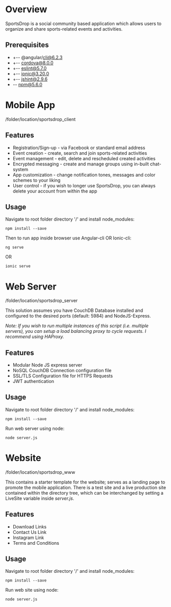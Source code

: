# Overview

SportsDrop is a social community based application which allows users to organize and share sports-related events and activities.

## Prerequisites

* +-- @angular/cli@6.2.3
* +-- cordova@8.0.0
* +-- eslint@5.7.0
* +-- ionic@3.20.0
* +-- jshint@2.9.6
* -- npm@5.6.0

# Mobile App

/folder/location/sportsdrop_client

## Features

* Registration/Sign-up - via Facebook or standard email address
* Event creation - create, search and join sports-related activities
* Event management - edit, delete and rescheduled created activities
* Encrypted messaging - create and manage groups using in-built chat-system
* App customization - change notification tones, messages and color schemes to your liking
* User control - if you wish to longer use SportsDrop, you can always delete your account from within the app

## Usage

Navigate to root folder directory '/' and install node_modules:

`npm install --save`

Then to run app inside browser use Angular-cli OR Ionic-cli:

`ng serve`  

OR  

`ionic serve`

# Web Server

/folder/location/sportsdrop_server

This solution assumes you have CouchDB Database installed and configured to the desired ports (default: 5984) and NodeJS-Express. 

*Note: If you wish to run multiple instances of this script (i.e. multiple servers), you can setup a load balancing proxy to cycle requests. I recommend using HAProxy.*

## Features

* Modular Node JS express server
* NoSQL CouchDB Connection configuration file
* SSL/TLS Configuration file for HTTPS Requests
* JWT authentication

## Usage

Navigate to root folder directory '/' and install node_modules:

`npm install --save`

Run web server using node:

`node server.js`

# Website

/folder/location/sportsdrop_www

This contains a starter template for the website; serves as a landing page to promote the mobile application. There is a test site and a live production site contained within the directory tree, which can be interchanged by setting a LiveSite variable inside *server.js*.

## Features

* Download Links
* Contact Us Link
* Instagram Link
* Terms and Conditions

## Usage

Navigate to root folder directory '/' and install node_modules:

`npm install --save`

Run web site using node:

`node server.js`